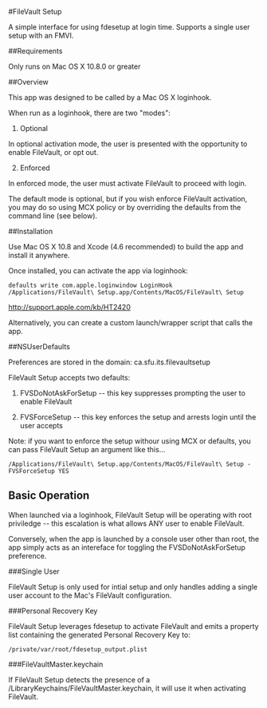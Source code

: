 #FileVault Setup

A simple interface for using fdesetup at login time. Supports a single user setup with an FMVI.

##Requirements

Only runs on Mac OS X 10.8.0 or greater

##Overview

This app was designed to be called by a Mac OS X loginhook. 

When run as a loginhook, there are two "modes":

1. Optional
  
  In optional activation mode, the user is presented with the opportunity to enable FileVault, or opt out.

2. Enforced

  In enforced mode, the user must activate FileVault to proceed with login.
  
The default mode is optional, but if you wish enforce FileVault activation, you may do so using MCX policy or by overriding the defaults from the command line (see below).

##Installation

Use Mac OS X 10.8 and Xcode (4.6 recommended) to build the app and install it anywhere.

Once installed, you can activate the app via loginhook:

    defaults write com.apple.loginwindow LoginHook /Applications/FileVault\ Setup.app/Contents/MacOS/FileVault\ Setup

http://support.apple.com/kb/HT2420

Alternatively, you can create a custom launch/wrapper script that calls the app.

##NSUserDefaults

Preferences are stored in the domain: ca.sfu.its.filevaultsetup

FileVault Setup accepts two defaults:

1. FVSDoNotAskForSetup -- this key suppresses prompting the user to enable FileVault

2. FVSForceSetup -- this key enforces the setup and arrests login until the user accepts

Note: if you want to enforce the setup withour using MCX or defaults, you can pass FileVault Setup an argument like this...

    /Applications/FileVault\ Setup.app/Contents/MacOS/FileVault\ Setup -FVSForceSetup YES

## Basic Operation

When launched via a loginhook, FileVault Setup will be operating with root priviledge -- this escalation is what allows ANY user to enable FileVault.

Conversely, when the app is launched by a console user other than root, the app simply acts as an intereface for toggling the FVSDoNotAskForSetup preference.

###Single User

FileVault Setup is only used for intial setup and only handles adding a single user account to the Mac's FileVault configuration.

###Personal Recovery Key

FileVault Setup leverages fdesetup to activate FileVault and emits a property list containing the generated Personal Recovery Key to:

    /private/var/root/fdesetup_output.plist

###FileVaultMaster.keychain

If FileVault Setup detects the presence of a /LibraryKeychains/FileVaultMaster.keychain, it will use it when activating FileVault.
